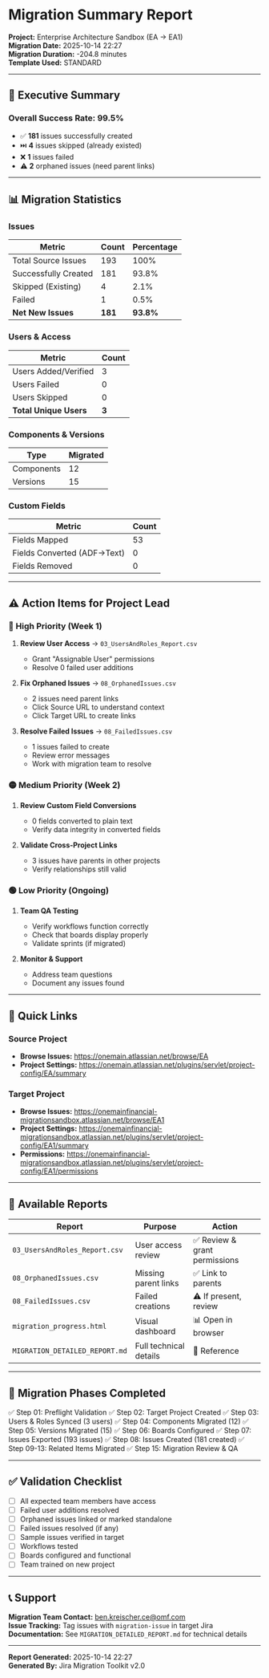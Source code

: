 # Migration Summary Report

**Project:** Enterprise Architecture Sandbox (EA → EA1)  
**Migration Date:** 2025-10-14 22:27  
**Migration Duration:** -204.8 minutes  
**Template Used:** STANDARD

---

## 🎯 Executive Summary

### Overall Success Rate: **99.5%**

- ✅ **181** issues successfully created
- ⏭️ **4** issues skipped (already existed)
- ❌ **1** issues failed
- ⚠️ **2** orphaned issues (need parent links)

---

## 📊 Migration Statistics

### Issues
| Metric | Count | Percentage |
|--------|-------|------------|
| Total Source Issues | 193 | 100% |
| Successfully Created | 181 | 93.8% |
| Skipped (Existing) | 4 | 2.1% |
| Failed | 1 | 0.5% |
| **Net New Issues** | **181** | **93.8%** |

### Users & Access
| Metric | Count |
|--------|-------|
| Users Added/Verified | 3 |
| Users Failed | 0 |
| Users Skipped | 0 |
| **Total Unique Users** | **3** |

### Components & Versions
| Type | Migrated |
|------|----------|
| Components | 12 |
| Versions | 15 |

### Custom Fields
| Metric | Count |
|--------|-------|
| Fields Mapped | 53 |
| Fields Converted (ADF→Text) | 0 |
| Fields Removed | 0 |

---

## ⚠️ Action Items for Project Lead

### 🔴 High Priority (Week 1)
1. **Review User Access** → `03_UsersAndRoles_Report.csv`
   - Grant "Assignable User" permissions
   - Resolve 0 failed user additions

2. **Fix Orphaned Issues** → `08_OrphanedIssues.csv`
   - 2 issues need parent links
   - Click Source URL to understand context
   - Click Target URL to create links

3. **Resolve Failed Issues** → `08_FailedIssues.csv`
   - 1 issues failed to create
   - Review error messages
   - Work with migration team to resolve

### 🟡 Medium Priority (Week 2)
1. **Review Custom Field Conversions**
   - 0 fields converted to plain text
   - Verify data integrity in converted fields

2. **Validate Cross-Project Links**
   - 3 issues have parents in other projects
   - Verify relationships still valid

### 🟢 Low Priority (Ongoing)
1. **Team QA Testing**
   - Verify workflows function correctly
   - Check that boards display properly
   - Validate sprints (if migrated)

2. **Monitor & Support**
   - Address team questions
   - Document any issues found

---

## 🔗 Quick Links

### Source Project
- **Browse Issues:** https://onemain.atlassian.net/browse/EA
- **Project Settings:** https://onemain.atlassian.net/plugins/servlet/project-config/EA/summary

### Target Project
- **Browse Issues:** https://onemainfinancial-migrationsandbox.atlassian.net/browse/EA1
- **Project Settings:** https://onemainfinancial-migrationsandbox.atlassian.net/plugins/servlet/project-config/EA1/summary
- **Permissions:** https://onemainfinancial-migrationsandbox.atlassian.net/plugins/servlet/project-config/EA1/permissions

---

## 📁 Available Reports

| Report | Purpose | Action |
|--------|---------|--------|
| `03_UsersAndRoles_Report.csv` | User access review | ✅ Review & grant permissions |
| `08_OrphanedIssues.csv` | Missing parent links | ✅ Link to parents |
| `08_FailedIssues.csv` | Failed creations | ⚠️ If present, review |
| `migration_progress.html` | Visual dashboard | 📊 Open in browser |
| `MIGRATION_DETAILED_REPORT.md` | Full technical details | 📖 Reference |

---

## 🎯 Migration Phases Completed

✅ Step 01: Preflight Validation
✅ Step 02: Target Project Created
✅ Step 03: Users & Roles Synced (3 users)
✅ Step 04: Components Migrated (12)
✅ Step 05: Versions Migrated (15)
✅ Step 06: Boards Configured
✅ Step 07: Issues Exported (193 issues)
✅ Step 08: Issues Created (181 created)
✅ Step 09-13: Related Items Migrated
✅ Step 15: Migration Review & QA

---

## ✅ Validation Checklist

- [ ] All expected team members have access
- [ ] Failed user additions resolved
- [ ] Orphaned issues linked or marked standalone
- [ ] Failed issues resolved (if any)
- [ ] Sample issues verified in target
- [ ] Workflows tested
- [ ] Boards configured and functional
- [ ] Team trained on new project

---

## 📞 Support

**Migration Team Contact:** ben.kreischer.ce@omf.com  
**Issue Tracking:** Tag issues with `migration-issue` in target Jira  
**Documentation:** See `MIGRATION_DETAILED_REPORT.md` for technical details

---

**Report Generated:** 2025-10-14 22:27  
**Generated By:** Jira Migration Toolkit v2.0


